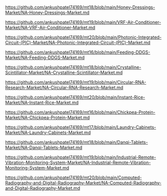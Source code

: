 <p><a href="https://github.com/ankushpatel74169/mt18/blob/main/Honey-Dressings-Market/NA-Honey-Dressings-Market.md">https://github.com/ankushpatel74169/mt18/blob/main/Honey-Dressings-Market/NA-Honey-Dressings-Market.md</a></p><p><a href="https://github.com/ankushpatel74169/mt19/blob/main/VRF-Air-Conditioner-Market/NA-VRF-Air-Conditioner-Market.md">https://github.com/ankushpatel74169/mt19/blob/main/VRF-Air-Conditioner-Market/NA-VRF-Air-Conditioner-Market.md</a></p><p><a href="https://github.com/ankushpatel74169/mt20/blob/main/Photonic-Integrated-Circuit-(PIC)-Market/NA-Photonic-Integrated-Circuit-(PIC)-Market.md">https://github.com/ankushpatel74169/mt20/blob/main/Photonic-Integrated-Circuit-(PIC)-Market/NA-Photonic-Integrated-Circuit-(PIC)-Market.md</a></p><p><a href="https://github.com/ankushpatel74169/mt16/blob/main/Feeding-DDGS-Market/NA-Feeding-DDGS-Market.md">https://github.com/ankushpatel74169/mt16/blob/main/Feeding-DDGS-Market/NA-Feeding-DDGS-Market.md</a></p><p><a href="https://github.com/ankushpatel74169/mt18/blob/main/Crystalline-Scintillator-Market/NA-Crystalline-Scintillator-Market.md">https://github.com/ankushpatel74169/mt18/blob/main/Crystalline-Scintillator-Market/NA-Crystalline-Scintillator-Market.md</a></p><p><a href="https://github.com/ankushpatel74169/mt19/blob/main/Circular-RNA-Research-Market/NA-Circular-RNA-Research-Market.md">https://github.com/ankushpatel74169/mt19/blob/main/Circular-RNA-Research-Market/NA-Circular-RNA-Research-Market.md</a></p><p><a href="https://github.com/ankushpatel74169/mt20/blob/main/Instant-Rice-Market/NA-Instant-Rice-Market.md">https://github.com/ankushpatel74169/mt20/blob/main/Instant-Rice-Market/NA-Instant-Rice-Market.md</a></p><p><a href="https://github.com/ankushpatel74169/mt16/blob/main/Chickpea-Protein-Market/NA-Chickpea-Protein-Market.md">https://github.com/ankushpatel74169/mt16/blob/main/Chickpea-Protein-Market/NA-Chickpea-Protein-Market.md</a></p><p><a href="https://github.com/ankushpatel74169/mt17/blob/main/Laundry-Cabinets-Market/NA-Laundry-Cabinets-Market.md">https://github.com/ankushpatel74169/mt17/blob/main/Laundry-Cabinets-Market/NA-Laundry-Cabinets-Market.md</a></p><p><a href="https://github.com/ankushpatel74169/mt18/blob/main/Danqi-Tablets-Market/NA-Danqi-Tablets-Market.md">https://github.com/ankushpatel74169/mt18/blob/main/Danqi-Tablets-Market/NA-Danqi-Tablets-Market.md</a></p><p><a href="https://github.com/ankushpatel74169/mt19/blob/main/Industrial-Remote-Vibration-Monitoring-System-Market/NA-Industrial-Remote-Vibration-Monitoring-System-Market.md">https://github.com/ankushpatel74169/mt19/blob/main/Industrial-Remote-Vibration-Monitoring-System-Market/NA-Industrial-Remote-Vibration-Monitoring-System-Market.md</a></p><p><a href="https://github.com/ankushpatel74169/mt20/blob/main/Computed-Radiography-and-Digital-Radiography-Market/NA-Computed-Radiography-and-Digital-Radiography-Market.md">https://github.com/ankushpatel74169/mt20/blob/main/Computed-Radiography-and-Digital-Radiography-Market/NA-Computed-Radiography-and-Digital-Radiography-Market.md</a></p>
